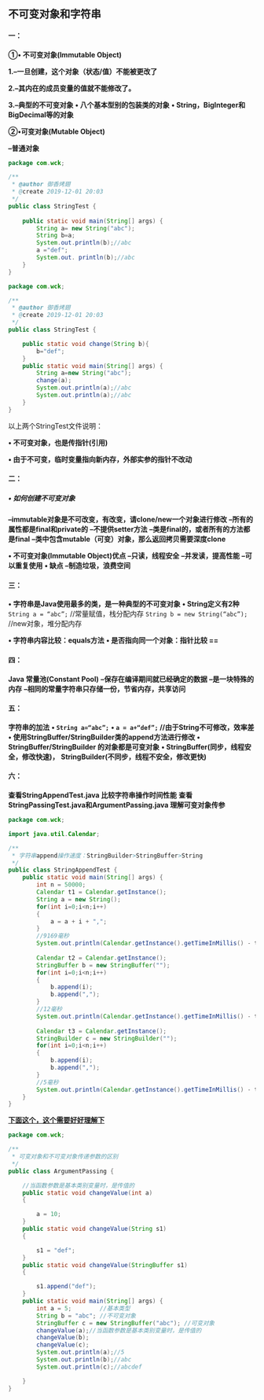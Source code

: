 

## 不可变对象和字符串

#### 一：

**①• 不可变对象(Immutable Object)**

**1.–一旦创建，这个对象（状态/值）不能被更改了**

**2.–其内在的成员变量的值就不能修改了。**

**3.–典型的不可变对象**
	**• 八个基本型别的包装类的对象**
	**• String，BigInteger和BigDecimal等的对象**

**②•可变对象(Mutable Object)**

**–普通对象**

```java
package com.wck;

/**
 * @author 御香烤翅
 * @create 2019-12-01 20:03
 */
public class StringTest {
    
    public static void main(String[] args) {
        String a= new String("abc");
        String b=a;
        System.out.println(b);//abc
        a ="def";
        System.out. println(b);//abc
    }
}

```

```java
package com.wck;

/**
 * @author 御香烤翅
 * @create 2019-12-01 20:03
 */
public class StringTest {

    public static void change(String b){
        b="def";
    }
    public static void main(String[] args) {
        String a=new String("abc");
        change(a);
        System.out.println(a);//abc
        System.out.println(a);//abc
    }
}

```

以上两个StringTest文件说明：

**• 不可变对象，也是传指针(引用)**

**• 由于不可变，临时变量指向新内存，外部实参的指针不改动**



#### 二：

##### • 如何创建不可变对象

**–immutable对象是不可改变，有改变，请clone/new一个对象进行修改**
**–所有的属性都是final和private的**
**–不提供setter方法**
**–类是final的，或者所有的方法都是final**
**–类中包含mutable（可变）对象，那么返回拷贝需要深度clone**

**• 不可变对象(Immutable Object)优点**
**–只读，线程安全**
**–并发读，提高性能**
**–可以重复使用**
**• 缺点**
**–制造垃圾，浪费空间**



#### 三：

**• 字符串是Java使用最多的类，是一种典型的不可变对象**
**• String定义有2种**
`String a = “abc”;` //常量赋值，栈分配内存
`String b = new String(“abc”);` //new对象，堆分配内存

**• 字符串内容比较：equals方法**
**• 是否指向同一个对象：指针比较 ==**



#### 四：

**Java 常量池(Constant Pool)**
**–保存在编译期间就已经确定的数据**
**–是一块特殊的内存**
**–相同的常量字符串只存储一份，节省内存，共享访问**



#### 五：

**字符串的加法**
**• `String a=“abc”;`**
**• `a = a+“def”;` //由于String不可修改，效率差**
**• 使用StringBuffer/StringBuilder类的append方法进行修改**
**• StringBuffer/StringBuilder 的对象都是可变对象**
**• StringBuffer(同步，线程安全，修改快速)，**
**StringBuilder(不同步，线程不安全，修改更快)**



#### 六：

**查看StringAppendTest.java 比较字符串操作时间性能**
**查看StringPassingTest.java和ArgumentPassing.java 理解可变对象传参**

```java
package com.wck;

import java.util.Calendar;

/**
 * 字符串append操作速度：StringBuilder>StringBuffer>String
 */
public class StringAppendTest {
	public static void main(String[] args) {
		int n = 50000;
		Calendar t1 = Calendar.getInstance();
		String a = new String();
		for(int i=0;i<n;i++)
		{
			a = a + i + ",";
		}
		//9169毫秒
		System.out.println(Calendar.getInstance().getTimeInMillis() - t1.getTimeInMillis());
		
		Calendar t2 = Calendar.getInstance();
		StringBuffer b = new StringBuffer("");
		for(int i=0;i<n;i++)
		{
			b.append(i);
			b.append(",");
		}
		//12毫秒
		System.out.println(Calendar.getInstance().getTimeInMillis() - t2.getTimeInMillis());
		
		Calendar t3 = Calendar.getInstance();
		StringBuilder c = new StringBuilder("");
		for(int i=0;i<n;i++)
		{
			b.append(i);
			b.append(",");
		}
		//5毫秒
		System.out.println(Calendar.getInstance().getTimeInMillis() - t3.getTimeInMillis());		
	}
}

```



**<u>下面这个，这个需要好好理解下</u>**

```java
package com.wck;

/**
 * 可变对象和不可变对象传递参数的区别
 */
public class ArgumentPassing {

	//当函数参数是基本类别变量时，是传值的
	public static void changeValue(int a)
	{

		a = 10;
	}
	public static void changeValue(String s1)
	{

		s1 = "def";
	}
	public static void changeValue(StringBuffer s1)
	{

		s1.append("def");
	}
	public static void main(String[] args) {
		int a = 5;        //基本类型
		String b = "abc"; //不可变对象
		StringBuffer c = new StringBuffer("abc"); //可变对象
		changeValue(a);//当函数参数是基本类别变量时，是传值的
		changeValue(b);
		changeValue(c);
		System.out.println(a);//5
		System.out.println(b);//abc
		System.out.println(c);//abcdef

	}
}

```


